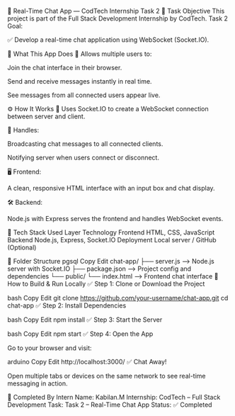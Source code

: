 💬 Real-Time Chat App — CodTech Internship Task 2
📌 Task Objective
This project is part of the Full Stack Development Internship by CodTech. Task 2 Goal:

✅ Develop a real-time chat application using WebSocket (Socket.IO).

🧠 What This App Does
💬 Allows multiple users to:

Join the chat interface in their browser.

Send and receive messages instantly in real time.

See messages from all connected users appear live.

⚙️ How It Works
🔗 Uses Socket.IO to create a WebSocket connection between server and client.

🚦 Handles:

Broadcasting chat messages to all connected clients.

Notifying server when users connect or disconnect.

🖥️ Frontend:

A clean, responsive HTML interface with an input box and chat display.

🛠️ Backend:

Node.js with Express serves the frontend and handles WebSocket events.

🔧 Tech Stack Used
Layer	Technology
Frontend	HTML, CSS, JavaScript
Backend	Node.js, Express, Socket.IO
Deployment	Local server / GitHub (Optional)

📂 Folder Structure
pgsql
Copy
Edit
chat-app/
├── server.js        --> Node.js server with Socket.IO
├── package.json     --> Project config and dependencies
└── public/
     └── index.html  --> Frontend chat interface
🚀 How to Build & Run Locally
✅ Step 1: Clone or Download the Project

bash
Copy
Edit
git clone https://github.com/your-username/chat-app.git
cd chat-app
✅ Step 2: Install Dependencies

bash
Copy
Edit
npm install
✅ Step 3: Start the Server

bash
Copy
Edit
npm start
✅ Step 4: Open the App

Go to your browser and visit:

arduino
Copy
Edit
http://localhost:3000/
✅ Chat Away!

Open multiple tabs or devices on the same network to see real-time messaging in action.

🙌 Completed By
Intern Name: Kabilan.M
Internship: CodTech – Full Stack Development
Task: Task 2 – Real-Time Chat App
Status: ✅ Completed

